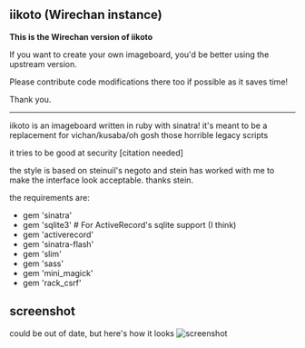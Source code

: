 iikoto (Wirechan instance)
------

**This is the Wirechan version of iikoto**

If you want to create your own imageboard, you'd be better using the upstream version.

Please contribute code modifications there too if possible as it saves time!

Thank you.

---

iikoto is an imageboard written in ruby with sinatra!
it's meant to be a replacement for vichan/kusaba/oh gosh those horrible legacy scripts

it tries to be good at security [citation needed]

the style is based on steinuil's negoto and stein has worked with me to
make the interface look acceptable. thanks stein.

the requirements are:
- gem 'sinatra'
- gem 'sqlite3' # For ActiveRecord's sqlite support (I think)
- gem 'activerecord'
- gem 'sinatra-flash'
- gem 'slim'
- gem 'sass'
- gem 'mini_magick'
- gem 'rack_csrf'

screenshot
----------
could be out of date, but here's how it looks
![screenshot](/screenshot.png)
